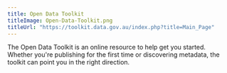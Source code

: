```yaml
---
title: Open Data Toolkit
titleImage: Open-Data-Toolkit.png
titleUrl: "https://toolkit.data.gov.au/index.php?title=Main_Page"
---
```


The Open Data Toolkit is an online resource to help get you started. Whether you're publishing for the first time or discovering metadata, the toolkit can point you in the right direction.